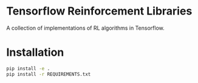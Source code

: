 # Tensorflow Reinforcement Libraries
A collection of implementations of RL algorithms in Tensorflow.

# Installation
```sh
pip install -e .
pip install -r REQUIREMENTS.txt
```
